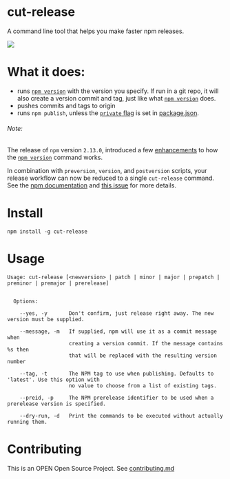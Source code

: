 # cut-release

A command line tool that helps you make faster npm releases.

![](https://raw.githubusercontent.com/bjoerge/cut-release/master/demo.gif)

# What it does:

  * runs [`npm version`][npm version] with the version you specify. If run in a git repo, it will also create a version commit and tag, just like what [`npm version`][npm version] does.
  * pushes commits and tags to origin
  * runs `npm publish`, unless the [`private` flag][private flag] is set in [package.json][private flag].

###### Note:

The release of `npm` version `2.13.0`, introduced a few [enhancements][enhancements] to how the [`npm version`][npm version] command works.

In combination with `preversion`, `version`, and `postversion` scripts, your release workflow can now be reduced
to a single `cut-release` command. See the [npm documentation][npm version] and [this issue][enhancements] for more details.

# Install

    npm install -g cut-release

# Usage 

```
Usage: cut-release [<newversion> | patch | minor | major | prepatch | preminor | premajor | prerelease]


  Options:

    --yes, -y       Don't confirm, just release right away. The new version must be supplied.

    --message, -m   If supplied, npm will use it as a commit message when
                    creating a version commit. If the message contains %s then
                    that will be replaced with the resulting version number

    --tag, -t       The NPM tag to use when publishing. Defaults to 'latest'. Use this option with
                    no value to choose from a list of existing tags.

    --preid, -p     The NPM prerelease identifier to be used when a prerelease version is specified.

    --dry-run, -d   Print the commands to be executed without actually running them.
```

# Contributing
This is an OPEN Open Source Project. See [contributing.md](https://github.com/bjoerge/cut-release/blob/master/contributing.md)

[private flag]: https://docs.npmjs.com/files/package.json#private
[npm version]: https://docs.npmjs.com/cli/version
[enhancements]: https://github.com/npm/npm/issues/8620
